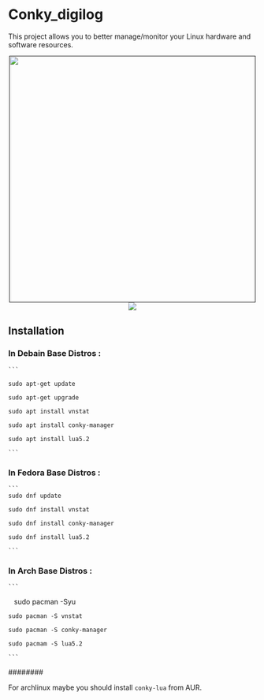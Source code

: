 #  Conky_digilog <br/>
This project allows you to better manage/monitor your Linux hardware and software resources.
<div align="center"><a href=""><img src="http://s8.picofile.com/file/8352588468/Screenshot_from_2019_02_17_22_56_04.png"  width="500></a></div>
<div align="center"><a href=""><img src="http://s9.picofile.com/file/8352585384/coccccc.gif"></a></div>

## Installation

###  In Debain Base Distros :
	```
	
    sudo apt-get update 
 
    sudo apt-get upgrade

    sudo apt install vnstat 

    sudo apt install conky-manager
    
    sudo apt install lua5.2
    
 	```
### In Fedora Base Distros :

	```
    sudo dnf update

    sudo dnf install vnstat

    sudo dnf install conky-manager
    
    sudo dnf install lua5.2
    
	```
### In Arch Base Distros :
	```
    sudo pacman -Syu

    sudo pacman -S vnstat

    sudo pacman -S conky-manager
    
    sudo pacmam -S lua5.2
    
 	```
########

 For archlinux maybe you should install `conky-lua` from AUR. 

